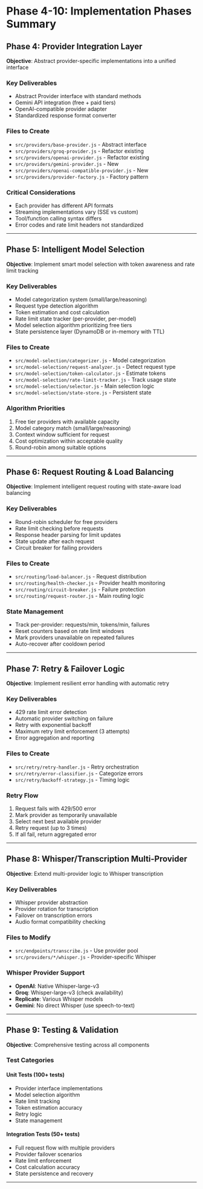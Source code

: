 # Phase 4-10: Implementation Phases Summary

## Phase 4: Provider Integration Layer
**Objective**: Abstract provider-specific implementations into a unified interface

### Key Deliverables
- Abstract Provider interface with standard methods
- Gemini API integration (free + paid tiers)
- OpenAI-compatible provider adapter
- Standardized response format converter

### Files to Create
- `src/providers/base-provider.js` - Abstract interface
- `src/providers/groq-provider.js` - Refactor existing
- `src/providers/openai-provider.js` - Refactor existing
- `src/providers/gemini-provider.js` - New
- `src/providers/openai-compatible-provider.js` - New
- `src/providers/provider-factory.js` - Factory pattern

### Critical Considerations
- Each provider has different API formats
- Streaming implementations vary (SSE vs custom)
- Tool/function calling syntax differs
- Error codes and rate limit headers not standardized

---

## Phase 5: Intelligent Model Selection
**Objective**: Implement smart model selection with token awareness and rate limit tracking

### Key Deliverables
- Model categorization system (small/large/reasoning)
- Request type detection algorithm
- Token estimation and cost calculation
- Rate limit state tracker (per-provider, per-model)
- Model selection algorithm prioritizing free tiers
- State persistence layer (DynamoDB or in-memory with TTL)

### Files to Create
- `src/model-selection/categorizer.js` - Model categorization
- `src/model-selection/request-analyzer.js` - Detect request type
- `src/model-selection/token-calculator.js` - Estimate tokens
- `src/model-selection/rate-limit-tracker.js` - Track usage state
- `src/model-selection/selector.js` - Main selection logic
- `src/model-selection/state-store.js` - Persistent state

### Algorithm Priorities
1. Free tier providers with available capacity
2. Model category match (small/large/reasoning)
3. Context window sufficient for request
4. Cost optimization within acceptable quality
5. Round-robin among suitable options

---

## Phase 6: Request Routing & Load Balancing
**Objective**: Implement intelligent request routing with state-aware load balancing

### Key Deliverables
- Round-robin scheduler for free providers
- Rate limit checking before requests
- Response header parsing for limit updates
- State update after each request
- Circuit breaker for failing providers

### Files to Create
- `src/routing/load-balancer.js` - Request distribution
- `src/routing/health-checker.js` - Provider health monitoring
- `src/routing/circuit-breaker.js` - Failure protection
- `src/routing/request-router.js` - Main routing logic

### State Management
- Track per-provider: requests/min, tokens/min, failures
- Reset counters based on rate limit windows
- Mark providers unavailable on repeated failures
- Auto-recover after cooldown period

---

## Phase 7: Retry & Failover Logic
**Objective**: Implement resilient error handling with automatic retry

### Key Deliverables
- 429 rate limit error detection
- Automatic provider switching on failure
- Retry with exponential backoff
- Maximum retry limit enforcement (3 attempts)
- Error aggregation and reporting

### Files to Create
- `src/retry/retry-handler.js` - Retry orchestration
- `src/retry/error-classifier.js` - Categorize errors
- `src/retry/backoff-strategy.js` - Timing logic

### Retry Flow
1. Request fails with 429/500 error
2. Mark provider as temporarily unavailable
3. Select next best available provider
4. Retry request (up to 3 times)
5. If all fail, return aggregated error

---

## Phase 8: Whisper/Transcription Multi-Provider
**Objective**: Extend multi-provider logic to Whisper transcription

### Key Deliverables
- Whisper provider abstraction
- Provider rotation for transcription
- Failover on transcription errors
- Audio format compatibility checking

### Files to Modify
- `src/endpoints/transcribe.js` - Use provider pool
- `src/providers/*/whisper.js` - Provider-specific Whisper

### Whisper Provider Support
- **OpenAI**: Native Whisper-large-v3
- **Groq**: Whisper-large-v3 (check availability)
- **Replicate**: Various Whisper models
- **Gemini**: No direct Whisper (use speech-to-text)

---

## Phase 9: Testing & Validation
**Objective**: Comprehensive testing across all components

### Test Categories

#### Unit Tests (100+ tests)
- Provider interface implementations
- Model selection algorithm
- Rate limit tracking
- Token estimation accuracy
- Retry logic
- State management

#### Integration Tests (50+ tests)
- Full request flow with multiple providers
- Provider failover scenarios
- Rate limit enforcement
- Cost calculation accuracy
- State persistence and recovery



---

